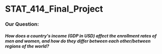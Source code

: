 # STAT_414_Final_Project


### Our Question:
##### How does a country's income (GDP in USD) affect the enrollment rates of men and women, and how do they differ between each other/between regions of the world?

